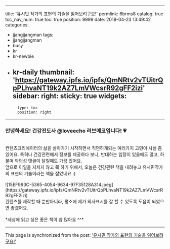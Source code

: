 
---
title: '유시민 작가의 표현의 기술을 읽어보려구요!'
permlink: 6brms8
catalog: true
toc_nav_num: true
toc: true
position: 9999
date: 2018-04-23 13:49:42
categories:
- jjangjjangman
tags:
- jjangjjangman
- busy
- kr
- kr-newbie
- kr-daily
thumbnail: 'https://gateway.ipfs.io/ipfs/QmNRtv2vTUitrQpPLhvaNT19k2AZ7LmVWcsrR92gFF2izi'
sidebar:
    right:
        sticky: true
widgets:
    -
        type: toc
        position: right
---


### 안녕하세요! 건강전도사 @loveecho 러브에코입니다! 💗
<br/>
컨텐츠크리에이터의 삶을 살아가기 시작하면서 직면하게되는 여러가지 고민이 사실 좀 있어요. 특히나 건강관련해서 정보를 제공하다 보니, 반대하는 입장이 있을때도 많고, 하물며 악의성 댓글이 달릴때도 가끔 있어요.
<br/>
앞으로 이일을 지치지 않고 쭉 하기 위해서, 오늘은 건강관련 책을 내려놓고 유시민작가의 표현의 기술이라는 책을 잡았네요 :)
<br/>
<br/>
![15EF993C-5365-4054-9634-97F35128A314.jpeg](https://gateway.ipfs.io/ipfs/QmNRtv2vTUitrQpPLhvaNT19k2AZ7LmVWcsrR92gFF2izi)
<br/>
컨텐츠를 제작할 때 뿐만아니라, 평소에 제가 의사표시를 잘 할 수 있도록 도움이 되었으면 좋겠어요.
<br/>
<br/>
*세상에 읽고 싶은 좋은 책이 참 많아요 ^^*
<br/>



- - -

This page is synchronized from the post: ['유시민 작가의 표현의 기술을 읽어보려구요!'](https://steemit.com/@loveecho/6brms8)
